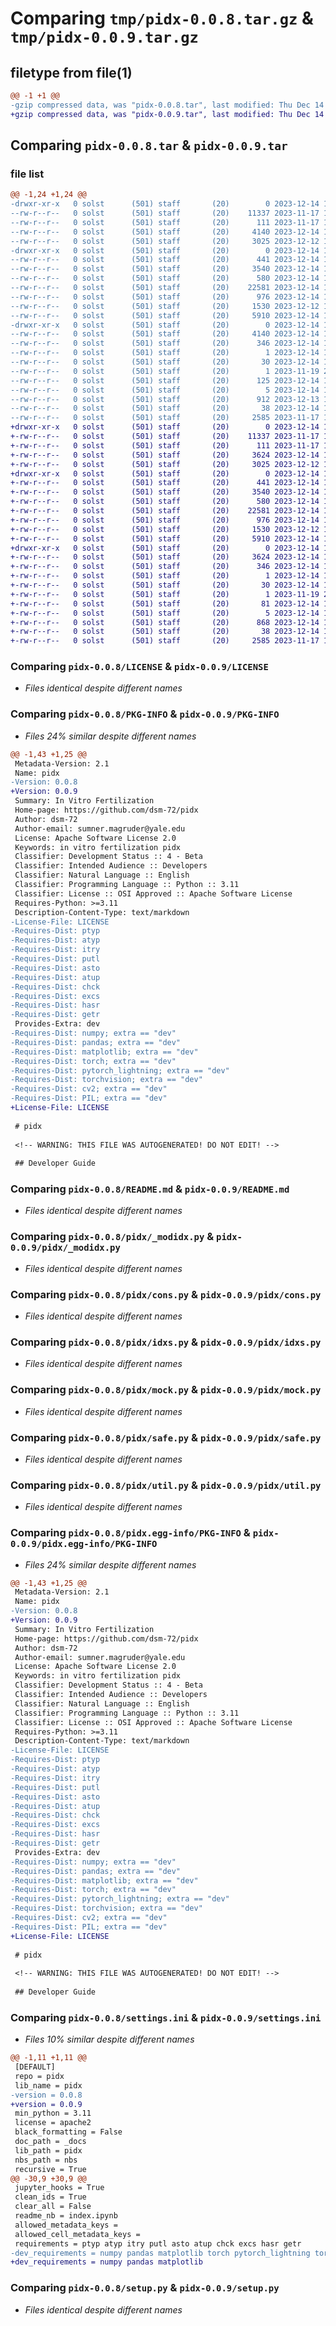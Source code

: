 # Comparing `tmp/pidx-0.0.8.tar.gz` & `tmp/pidx-0.0.9.tar.gz`

## filetype from file(1)

```diff
@@ -1 +1 @@
-gzip compressed data, was "pidx-0.0.8.tar", last modified: Thu Dec 14 13:00:25 2023, max compression
+gzip compressed data, was "pidx-0.0.9.tar", last modified: Thu Dec 14 13:16:44 2023, max compression
```

## Comparing `pidx-0.0.8.tar` & `pidx-0.0.9.tar`

### file list

```diff
@@ -1,24 +1,24 @@
-drwxr-xr-x   0 solst      (501) staff       (20)        0 2023-12-14 13:00:25.260176 pidx-0.0.8/
--rw-r--r--   0 solst      (501) staff       (20)    11337 2023-11-17 15:53:23.000000 pidx-0.0.8/LICENSE
--rw-r--r--   0 solst      (501) staff       (20)      111 2023-11-17 15:53:23.000000 pidx-0.0.8/MANIFEST.in
--rw-r--r--   0 solst      (501) staff       (20)     4140 2023-12-14 13:00:25.259937 pidx-0.0.8/PKG-INFO
--rw-r--r--   0 solst      (501) staff       (20)     3025 2023-12-12 16:03:42.000000 pidx-0.0.8/README.md
-drwxr-xr-x   0 solst      (501) staff       (20)        0 2023-12-14 13:00:25.258399 pidx-0.0.8/pidx/
--rw-r--r--   0 solst      (501) staff       (20)      441 2023-12-14 13:00:19.000000 pidx-0.0.8/pidx/__init__.py
--rw-r--r--   0 solst      (501) staff       (20)     3540 2023-12-14 13:00:19.000000 pidx-0.0.8/pidx/_modidx.py
--rw-r--r--   0 solst      (501) staff       (20)      580 2023-12-14 13:00:19.000000 pidx-0.0.8/pidx/cons.py
--rw-r--r--   0 solst      (501) staff       (20)    22581 2023-12-14 13:00:19.000000 pidx-0.0.8/pidx/idxs.py
--rw-r--r--   0 solst      (501) staff       (20)      976 2023-12-14 13:00:19.000000 pidx-0.0.8/pidx/mock.py
--rw-r--r--   0 solst      (501) staff       (20)     1530 2023-12-12 13:31:47.000000 pidx-0.0.8/pidx/safe.py
--rw-r--r--   0 solst      (501) staff       (20)     5910 2023-12-14 13:00:19.000000 pidx-0.0.8/pidx/util.py
-drwxr-xr-x   0 solst      (501) staff       (20)        0 2023-12-14 13:00:25.259381 pidx-0.0.8/pidx.egg-info/
--rw-r--r--   0 solst      (501) staff       (20)     4140 2023-12-14 13:00:25.000000 pidx-0.0.8/pidx.egg-info/PKG-INFO
--rw-r--r--   0 solst      (501) staff       (20)      346 2023-12-14 13:00:25.000000 pidx-0.0.8/pidx.egg-info/SOURCES.txt
--rw-r--r--   0 solst      (501) staff       (20)        1 2023-12-14 13:00:25.000000 pidx-0.0.8/pidx.egg-info/dependency_links.txt
--rw-r--r--   0 solst      (501) staff       (20)       30 2023-12-14 13:00:25.000000 pidx-0.0.8/pidx.egg-info/entry_points.txt
--rw-r--r--   0 solst      (501) staff       (20)        1 2023-11-19 20:58:58.000000 pidx-0.0.8/pidx.egg-info/not-zip-safe
--rw-r--r--   0 solst      (501) staff       (20)      125 2023-12-14 13:00:25.000000 pidx-0.0.8/pidx.egg-info/requires.txt
--rw-r--r--   0 solst      (501) staff       (20)        5 2023-12-14 13:00:25.000000 pidx-0.0.8/pidx.egg-info/top_level.txt
--rw-r--r--   0 solst      (501) staff       (20)      912 2023-12-13 14:37:35.000000 pidx-0.0.8/settings.ini
--rw-r--r--   0 solst      (501) staff       (20)       38 2023-12-14 13:00:25.260218 pidx-0.0.8/setup.cfg
--rw-r--r--   0 solst      (501) staff       (20)     2585 2023-11-17 15:53:23.000000 pidx-0.0.8/setup.py
+drwxr-xr-x   0 solst      (501) staff       (20)        0 2023-12-14 13:16:44.630086 pidx-0.0.9/
+-rw-r--r--   0 solst      (501) staff       (20)    11337 2023-11-17 15:53:23.000000 pidx-0.0.9/LICENSE
+-rw-r--r--   0 solst      (501) staff       (20)      111 2023-11-17 15:53:23.000000 pidx-0.0.9/MANIFEST.in
+-rw-r--r--   0 solst      (501) staff       (20)     3624 2023-12-14 13:16:44.629947 pidx-0.0.9/PKG-INFO
+-rw-r--r--   0 solst      (501) staff       (20)     3025 2023-12-12 16:03:42.000000 pidx-0.0.9/README.md
+drwxr-xr-x   0 solst      (501) staff       (20)        0 2023-12-14 13:16:44.628938 pidx-0.0.9/pidx/
+-rw-r--r--   0 solst      (501) staff       (20)      441 2023-12-14 13:16:32.000000 pidx-0.0.9/pidx/__init__.py
+-rw-r--r--   0 solst      (501) staff       (20)     3540 2023-12-14 13:16:32.000000 pidx-0.0.9/pidx/_modidx.py
+-rw-r--r--   0 solst      (501) staff       (20)      580 2023-12-14 13:16:32.000000 pidx-0.0.9/pidx/cons.py
+-rw-r--r--   0 solst      (501) staff       (20)    22581 2023-12-14 13:16:32.000000 pidx-0.0.9/pidx/idxs.py
+-rw-r--r--   0 solst      (501) staff       (20)      976 2023-12-14 13:16:32.000000 pidx-0.0.9/pidx/mock.py
+-rw-r--r--   0 solst      (501) staff       (20)     1530 2023-12-12 13:31:47.000000 pidx-0.0.9/pidx/safe.py
+-rw-r--r--   0 solst      (501) staff       (20)     5910 2023-12-14 13:16:32.000000 pidx-0.0.9/pidx/util.py
+drwxr-xr-x   0 solst      (501) staff       (20)        0 2023-12-14 13:16:44.629761 pidx-0.0.9/pidx.egg-info/
+-rw-r--r--   0 solst      (501) staff       (20)     3624 2023-12-14 13:16:44.000000 pidx-0.0.9/pidx.egg-info/PKG-INFO
+-rw-r--r--   0 solst      (501) staff       (20)      346 2023-12-14 13:16:44.000000 pidx-0.0.9/pidx.egg-info/SOURCES.txt
+-rw-r--r--   0 solst      (501) staff       (20)        1 2023-12-14 13:16:44.000000 pidx-0.0.9/pidx.egg-info/dependency_links.txt
+-rw-r--r--   0 solst      (501) staff       (20)       30 2023-12-14 13:16:44.000000 pidx-0.0.9/pidx.egg-info/entry_points.txt
+-rw-r--r--   0 solst      (501) staff       (20)        1 2023-11-19 20:58:58.000000 pidx-0.0.9/pidx.egg-info/not-zip-safe
+-rw-r--r--   0 solst      (501) staff       (20)       81 2023-12-14 13:16:44.000000 pidx-0.0.9/pidx.egg-info/requires.txt
+-rw-r--r--   0 solst      (501) staff       (20)        5 2023-12-14 13:16:44.000000 pidx-0.0.9/pidx.egg-info/top_level.txt
+-rw-r--r--   0 solst      (501) staff       (20)      868 2023-12-14 13:09:50.000000 pidx-0.0.9/settings.ini
+-rw-r--r--   0 solst      (501) staff       (20)       38 2023-12-14 13:16:44.630131 pidx-0.0.9/setup.cfg
+-rw-r--r--   0 solst      (501) staff       (20)     2585 2023-11-17 15:53:23.000000 pidx-0.0.9/setup.py
```

### Comparing `pidx-0.0.8/LICENSE` & `pidx-0.0.9/LICENSE`

 * *Files identical despite different names*

### Comparing `pidx-0.0.8/PKG-INFO` & `pidx-0.0.9/PKG-INFO`

 * *Files 24% similar despite different names*

```diff
@@ -1,43 +1,25 @@
 Metadata-Version: 2.1
 Name: pidx
-Version: 0.0.8
+Version: 0.0.9
 Summary: In Vitro Fertilization
 Home-page: https://github.com/dsm-72/pidx
 Author: dsm-72
 Author-email: sumner.magruder@yale.edu
 License: Apache Software License 2.0
 Keywords: in vitro fertilization pidx
 Classifier: Development Status :: 4 - Beta
 Classifier: Intended Audience :: Developers
 Classifier: Natural Language :: English
 Classifier: Programming Language :: Python :: 3.11
 Classifier: License :: OSI Approved :: Apache Software License
 Requires-Python: >=3.11
 Description-Content-Type: text/markdown
-License-File: LICENSE
-Requires-Dist: ptyp
-Requires-Dist: atyp
-Requires-Dist: itry
-Requires-Dist: putl
-Requires-Dist: asto
-Requires-Dist: atup
-Requires-Dist: chck
-Requires-Dist: excs
-Requires-Dist: hasr
-Requires-Dist: getr
 Provides-Extra: dev
-Requires-Dist: numpy; extra == "dev"
-Requires-Dist: pandas; extra == "dev"
-Requires-Dist: matplotlib; extra == "dev"
-Requires-Dist: torch; extra == "dev"
-Requires-Dist: pytorch_lightning; extra == "dev"
-Requires-Dist: torchvision; extra == "dev"
-Requires-Dist: cv2; extra == "dev"
-Requires-Dist: PIL; extra == "dev"
+License-File: LICENSE
 
 # pidx
 
 <!-- WARNING: THIS FILE WAS AUTOGENERATED! DO NOT EDIT! -->
 
 ## Developer Guide
```

### Comparing `pidx-0.0.8/README.md` & `pidx-0.0.9/README.md`

 * *Files identical despite different names*

### Comparing `pidx-0.0.8/pidx/_modidx.py` & `pidx-0.0.9/pidx/_modidx.py`

 * *Files identical despite different names*

### Comparing `pidx-0.0.8/pidx/cons.py` & `pidx-0.0.9/pidx/cons.py`

 * *Files identical despite different names*

### Comparing `pidx-0.0.8/pidx/idxs.py` & `pidx-0.0.9/pidx/idxs.py`

 * *Files identical despite different names*

### Comparing `pidx-0.0.8/pidx/mock.py` & `pidx-0.0.9/pidx/mock.py`

 * *Files identical despite different names*

### Comparing `pidx-0.0.8/pidx/safe.py` & `pidx-0.0.9/pidx/safe.py`

 * *Files identical despite different names*

### Comparing `pidx-0.0.8/pidx/util.py` & `pidx-0.0.9/pidx/util.py`

 * *Files identical despite different names*

### Comparing `pidx-0.0.8/pidx.egg-info/PKG-INFO` & `pidx-0.0.9/pidx.egg-info/PKG-INFO`

 * *Files 24% similar despite different names*

```diff
@@ -1,43 +1,25 @@
 Metadata-Version: 2.1
 Name: pidx
-Version: 0.0.8
+Version: 0.0.9
 Summary: In Vitro Fertilization
 Home-page: https://github.com/dsm-72/pidx
 Author: dsm-72
 Author-email: sumner.magruder@yale.edu
 License: Apache Software License 2.0
 Keywords: in vitro fertilization pidx
 Classifier: Development Status :: 4 - Beta
 Classifier: Intended Audience :: Developers
 Classifier: Natural Language :: English
 Classifier: Programming Language :: Python :: 3.11
 Classifier: License :: OSI Approved :: Apache Software License
 Requires-Python: >=3.11
 Description-Content-Type: text/markdown
-License-File: LICENSE
-Requires-Dist: ptyp
-Requires-Dist: atyp
-Requires-Dist: itry
-Requires-Dist: putl
-Requires-Dist: asto
-Requires-Dist: atup
-Requires-Dist: chck
-Requires-Dist: excs
-Requires-Dist: hasr
-Requires-Dist: getr
 Provides-Extra: dev
-Requires-Dist: numpy; extra == "dev"
-Requires-Dist: pandas; extra == "dev"
-Requires-Dist: matplotlib; extra == "dev"
-Requires-Dist: torch; extra == "dev"
-Requires-Dist: pytorch_lightning; extra == "dev"
-Requires-Dist: torchvision; extra == "dev"
-Requires-Dist: cv2; extra == "dev"
-Requires-Dist: PIL; extra == "dev"
+License-File: LICENSE
 
 # pidx
 
 <!-- WARNING: THIS FILE WAS AUTOGENERATED! DO NOT EDIT! -->
 
 ## Developer Guide
```

### Comparing `pidx-0.0.8/settings.ini` & `pidx-0.0.9/settings.ini`

 * *Files 10% similar despite different names*

```diff
@@ -1,11 +1,11 @@
 [DEFAULT]
 repo = pidx
 lib_name = pidx
-version = 0.0.8
+version = 0.0.9
 min_python = 3.11
 license = apache2
 black_formatting = False
 doc_path = _docs
 lib_path = pidx
 nbs_path = nbs
 recursive = True
@@ -30,9 +30,9 @@
 jupyter_hooks = True
 clean_ids = True
 clear_all = False
 readme_nb = index.ipynb
 allowed_metadata_keys = 
 allowed_cell_metadata_keys = 
 requirements = ptyp atyp itry putl asto atup chck excs hasr getr
-dev_requirements = numpy pandas matplotlib torch pytorch_lightning torchvision cv2 PIL
+dev_requirements = numpy pandas matplotlib
```

### Comparing `pidx-0.0.8/setup.py` & `pidx-0.0.9/setup.py`

 * *Files identical despite different names*

